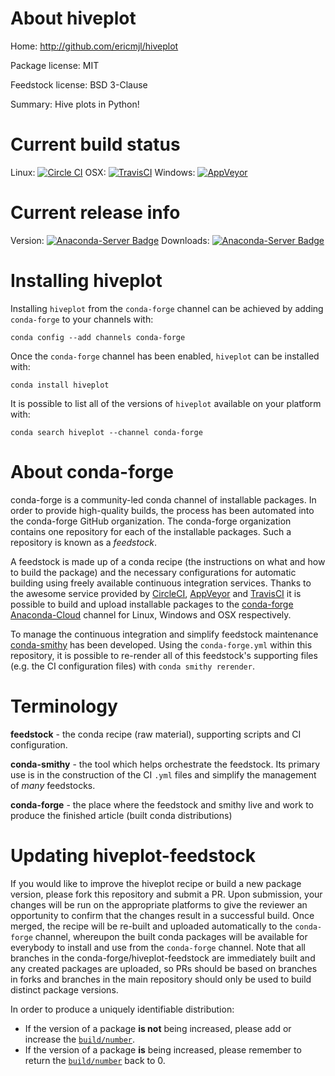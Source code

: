 About hiveplot
==============

Home: http://github.com/ericmjl/hiveplot

Package license: MIT

Feedstock license: BSD 3-Clause

Summary: Hive plots in Python!



Current build status
====================

Linux: [![Circle CI](https://circleci.com/gh/conda-forge/hiveplot-feedstock.svg?style=shield)](https://circleci.com/gh/conda-forge/hiveplot-feedstock)
OSX: [![TravisCI](https://travis-ci.org/conda-forge/hiveplot-feedstock.svg?branch=master)](https://travis-ci.org/conda-forge/hiveplot-feedstock)
Windows: [![AppVeyor](https://ci.appveyor.com/api/projects/status/github/conda-forge/hiveplot-feedstock?svg=True)](https://ci.appveyor.com/project/conda-forge/hiveplot-feedstock/branch/master)

Current release info
====================
Version: [![Anaconda-Server Badge](https://anaconda.org/conda-forge/hiveplot/badges/version.svg)](https://anaconda.org/conda-forge/hiveplot)
Downloads: [![Anaconda-Server Badge](https://anaconda.org/conda-forge/hiveplot/badges/downloads.svg)](https://anaconda.org/conda-forge/hiveplot)

Installing hiveplot
===================

Installing `hiveplot` from the `conda-forge` channel can be achieved by adding `conda-forge` to your channels with:

```
conda config --add channels conda-forge
```

Once the `conda-forge` channel has been enabled, `hiveplot` can be installed with:

```
conda install hiveplot
```

It is possible to list all of the versions of `hiveplot` available on your platform with:

```
conda search hiveplot --channel conda-forge
```


About conda-forge
=================

conda-forge is a community-led conda channel of installable packages.
In order to provide high-quality builds, the process has been automated into the
conda-forge GitHub organization. The conda-forge organization contains one repository
for each of the installable packages. Such a repository is known as a *feedstock*.

A feedstock is made up of a conda recipe (the instructions on what and how to build
the package) and the necessary configurations for automatic building using freely
available continuous integration services. Thanks to the awesome service provided by
[CircleCI](https://circleci.com/), [AppVeyor](http://www.appveyor.com/)
and [TravisCI](https://travis-ci.org/) it is possible to build and upload installable
packages to the [conda-forge](https://anaconda.org/conda-forge)
[Anaconda-Cloud](http://docs.anaconda.org/) channel for Linux, Windows and OSX respectively.

To manage the continuous integration and simplify feedstock maintenance
[conda-smithy](http://github.com/conda-forge/conda-smithy) has been developed.
Using the ``conda-forge.yml`` within this repository, it is possible to re-render all of
this feedstock's supporting files (e.g. the CI configuration files) with ``conda smithy rerender``.


Terminology
===========

**feedstock** - the conda recipe (raw material), supporting scripts and CI configuration.

**conda-smithy** - the tool which helps orchestrate the feedstock.
                   Its primary use is in the construction of the CI ``.yml`` files
                   and simplify the management of *many* feedstocks.

**conda-forge** - the place where the feedstock and smithy live and work to
                  produce the finished article (built conda distributions)


Updating hiveplot-feedstock
===========================

If you would like to improve the hiveplot recipe or build a new
package version, please fork this repository and submit a PR. Upon submission,
your changes will be run on the appropriate platforms to give the reviewer an
opportunity to confirm that the changes result in a successful build. Once
merged, the recipe will be re-built and uploaded automatically to the
`conda-forge` channel, whereupon the built conda packages will be available for
everybody to install and use from the `conda-forge` channel.
Note that all branches in the conda-forge/hiveplot-feedstock are
immediately built and any created packages are uploaded, so PRs should be based
on branches in forks and branches in the main repository should only be used to
build distinct package versions.

In order to produce a uniquely identifiable distribution:
 * If the version of a package **is not** being increased, please add or increase
   the [``build/number``](http://conda.pydata.org/docs/building/meta-yaml.html#build-number-and-string).
 * If the version of a package **is** being increased, please remember to return
   the [``build/number``](http://conda.pydata.org/docs/building/meta-yaml.html#build-number-and-string)
   back to 0.
